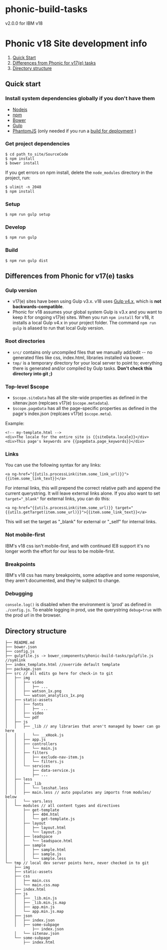 # phonic-build-tasks
v2.0.0 for IBM v18

# Phonic v18 Site development info

1. [Quick Start](#Quick-start)
2. [Differences from Phonic for v17(e) tasks](#Differences)
3. [Directory structure](#Directory-structure)

<a id="Quick-start"></a>
## Quick start

### Install system dependencies globally if you don't have them
* [Nodejs](https://nodejs.org/)
* [npm](https://github.com/npm/npm)
* [Bower](http://bower.io/)
* [Gulp](http://gulpjs.com/)
* [PhantomJS](http://phantomjs.org/) (only needed if you run a [build for deployment](#build-for-deployment) )

### Get project dependencies

    $ cd path_to_site/SourceCode
    $ npm install
    $ bower install

If you get errors on npm install, delete the `node_modules` directory in the project, run:

	$ ulimit -n 2048
	$ npm install

### Setup

	$ npm run gulp setup

### Develop

	$ npm run gulp
	
### Build

    $ npm run gulp dist

<a id="Differences"></a>
## Differences from Phonic for v17(e) tasks

### Gulp version

* v17(e) sites have been using Gulp v3.x. v18 uses [Gulp v4.x](https://github.com/gulpjs/gulp/tree/4.0), which is __not backwards-compatible__.
* Phonic for v18 assumes your global system Gulp is v3.x and you want to keep it for ongoing v17(e) sites. When you run `npm install` for v18, it installs a local Gulp v4.x in your project folder. The command `npm run gulp` is aliased to run that local Gulp version.

### Root directories

* `src/` contains only uncompiled files that we manually add/edit -- no generated files like css, index.html, libraries installed via bower.
* `tmp/` is a temporary directory for your local server to point to; everything there is generated and/or compiled by Gulp tasks. __Don't check this directory into git ;)__

### Top-level $scope

* `$scope.siteData` has all the site-wide properties as defined in the sitenav.json (replcaes v17(e) `$scope.metadata`).
* `$scope.pageData` has all the page-specific properties as defined in the page's index.json (replcaes v17(e) `$scope.meta`).

Example:

    <!-- my-template.html -->
    <div>The locale for the entire site is {{siteData.locale}}</div>
    <div>This page's keywords are {{pageData.page_keywords}}</div>

### Links

You can use the following syntax for any links:
    
    <a ng-href="{{utils.processLink(item.some_link_url)}}">{{item.some_link_text}}</a>

For internal links, this will prepend the correct relative path and append the current querystring. It will leave external links alone. If you also want to set `target="_blank"` for external links, you can do this:
    
    <a ng-href="{{utils.processLink(item.some_url)}} target="{{utils.getTarget(item.some_url)}}">{{item.some_link_text}}</a>
    
This will set the target as "_blank" for external or "_self" for internal links.

### Not mobile-first

IBM's v18 css isn't mobile-first, and with continued IE8 support it's no longer worth the effort for our less to be mobile-first.

### Breakpoints

IBM's v18 css has many breakpoints, some adaptive and some responsive, they aren't documented, and they're subject to change.
 
### Debugging
 
`console.log()` is disabled when the environment is 'prod' as defined in `./config.js`. To enable logging in prod, use the querystring `debug=true` with the prod url in the browser. 


<a id="Directory-structure"></a>
## Directory structure

    ├── README.md
    ├── bower.json
    ├── config.js
    ├── gulpfile.js -> bower_components/phonic-build-tasks/gulpfile.js //symlink
    ├── index_template.html //override default template
    ├── package.json
    ├── src // all edits go here for check-in to git
    │   ├── img
    │   │   ├── video
    │   │   │   ├── ...
    │   │   ├── watson_1x.png
    │   │   └── watson_analytics_1x.png
    │   ├── static-assets
    │   │   ├── fonts
    │   │   │   ├── ...
    │   │   ├── video
    │   │   └── pdf
    │   ├── js
    │   │   ├── _lib // any libraries that aren't managed by bower can go here
    │   │   │   └── __xHook.js
    │   │   ├── app.js
    │   │   ├── controllers
    │   │   │   └── main.js
    │   │   ├── filters
    │   │   │   ├── exclude-nav-item.js
    │   │   │   └── filters.js
    │   │   └── services
    │   │       ├── data-service.js
    │   │       ├── ...
    │   ├── less
    │   │   ├── _lib
    │   │   │   └── lesshat.less
    │   │   ├── main.less // auto populates any imports from modules/ below
    │   │   └── vars.less
    │   └── modules // all content types and directives
    │       ├── get-template
    │       │   ├── 404.html
    │       │   └── get-template.js
    │       ├── layout
    │       │   ├── layout.html
    │       │   └── layout.js
    │       ├── leadspace
    │       │   └── leadspace.html
    │       ├── sample
    │       │   ├── sample.html
    │       │   ├── sample.js
    │       │   └── sample.less
    └── tmp // local dev server points here, never checked in to git
        ├── img
        ├── static-assets
        ├── css
        │   ├── main.css
        │   └── main.css.map
        ├── index.html
        ├── js
        │   ├── _lib.min.js
        │   ├── _lib.min.js.map
        │   ├── app.min.js
        │   └── app.min.js.map
        ├── json
        │   ├── index.json
        │   ├── some-subpage
                ├── index.json
        │   └── sitenav.json
        └── some-subpage
            ├── index.html



